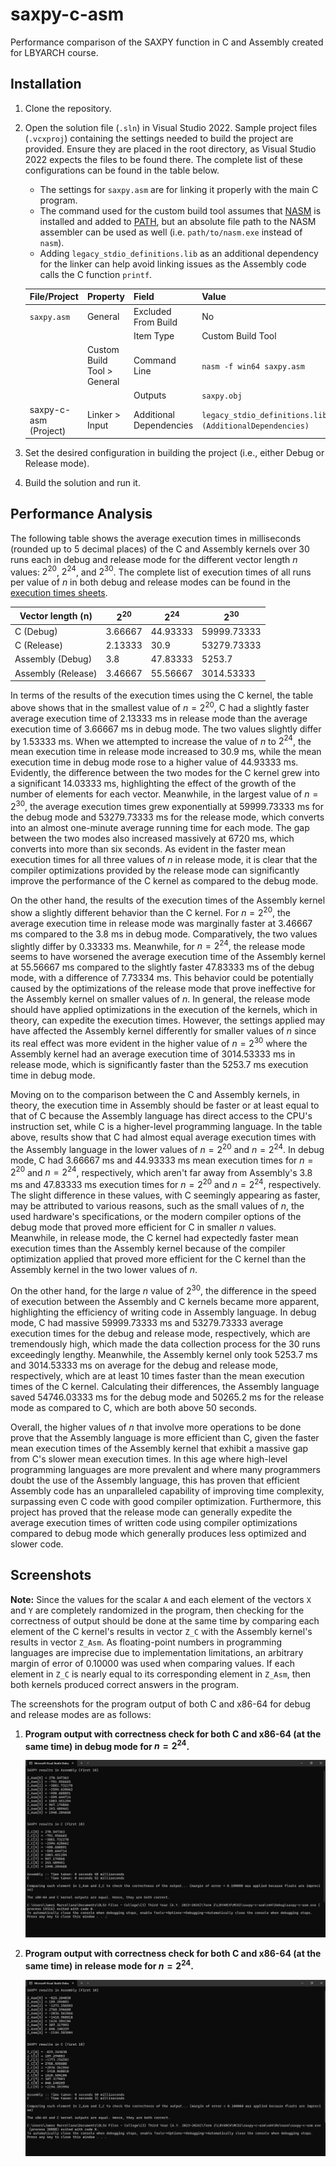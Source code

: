 # saxpy-c-asm

Performance comparison of the SAXPY function in C and Assembly created for LBYARCH course.

## Installation

1. Clone the repository.
2. Open the solution file (`.sln`) in Visual Studio 2022. Sample project files (`.vcxproj`) containing the settings needed to build the project are provided. Ensure they are placed in the root directory, as Visual Studio 2022 expects the files to be found there. The complete list of these configurations can be found in the table below.
    - The settings for `saxpy.asm` are for linking it properly with the main C program.
    - The command used for the custom build tool assumes that [NASM](https://nasm.us/) is installed and added to [PATH](https://en.wikipedia.org/wiki/PATH_(variable)), but an absolute file path to the NASM assembler can be used as well (i.e. `path/to/nasm.exe` instead of `nasm`).
    - Adding `legacy_stdio_definitions.lib` as an additional dependency for the linker can help avoid linking issues as the Assembly code calls the C function `printf`.

    | File/Project          | Property                    | Field                   | Value                                                    |
    | --------------------- | --------------------------- | ----------------------- | -------------------------------------------------------- |
    | `saxpy.asm`           | General                     | Excluded From Build     | No                                                       |
    |                       |                             | Item Type               | Custom Build Tool                                        |
    |                       | Custom Build Tool > General | Command Line            | `nasm -f win64 saxpy.asm`                                |
    |                       |                             | Outputs                 | `saxpy.obj`                                              |
    | saxpy-c-asm (Project) | Linker > Input              | Additional Dependencies | `legacy_stdio_definitions.lib;%(AdditionalDependencies)` |

3. Set the desired configuration in building the project (i.e., either Debug or Release mode).
4. Build the solution and run it.

## Performance Analysis

The following table shows the average execution times in milliseconds (rounded up to 5 decimal places) of the C and Assembly kernels over 30 runs each in debug and release mode for the different vector length $n$ values: $2^{20}$, $2^{24}$, and $2^{30}$. The complete list of execution times of all runs per value of $n$ in both debug and release modes can be found in the [execution times sheets](/docs/sheets_execution-times-per-value-of-n.pdf).

| Vector length (n)  | $2^{20}$ | $2^{24}$ | $2^{30}$    |
| ------------------ | -------- | -------- | ----------- |
| C (Debug)          | 3.66667  | 44.93333 | 59999.73333 |
| C (Release)        | 2.13333  | 30.9     | 53279.73333 |
| Assembly (Debug)   | 3.8      | 47.83333 | 5253.7      |
| Assembly (Release) | 3.46667  | 55.56667 | 3014.53333  |

In terms of the results of the execution times using the C kernel, the table above shows that in the smallest value of $n = 2^{20}$, C had a slightly faster average execution time of $2.13333$ ms in release mode than the average execution time of $3.66667$ ms in debug mode. The two values slightly differ by $1.53333$ ms. When we attempted to increase the value of $n$ to $2^{24}$, the mean execution time in release mode increased to $30.9$ ms, while the mean execution time in debug mode rose to a higher value of $44.93333$ ms. Evidently, the difference between the two modes for the C kernel grew into a significant $14.03333$ ms, highlighting the effect of the growth of the number of elements for each vector. Meanwhile, in the largest value of $n = 2^{30}$, the average execution times grew exponentially at $59999.73333$ ms for the debug mode and $53279.73333$ ms for the release mode, which converts into an almost one-minute average running time for each mode. The gap between the two modes also increased massively at $6720$ ms, which converts into more than six seconds. As evident in the faster mean execution times for all three values of $n$ in release mode, it is clear that the compiler optimizations provided by the release mode can significantly improve the performance of the C kernel as compared to the debug mode.

On the other hand, the results of the execution times of the Assembly kernel show a slightly different behavior than the C kernel. For $n = 2^{20}$, the average execution time in release mode was marginally faster at $3.46667$ ms compared to the $3.8$ ms in debug mode. Comparatively, the two values slightly differ by $0.33333$ ms. Meanwhile, for $n = 2^{24}$, the release mode seems to have worsened the average execution time of the Assembly kernel at $55.56667$ ms compared to the slightly faster $47.83333$ ms of the debug mode, with a difference of $7.73334$ ms. This behavior could be potentially caused by the optimizations of the release mode that prove ineffective for the Assembly kernel on smaller values of $n$. In general, the release mode should have applied optimizations in the execution of the kernels, which in theory, can expedite the execution times. However, the settings applied may have affected the Assembly kernel differently for smaller values of $n$ since its real effect was more evident in the higher value of $n = 2^{30}$ where the Assembly kernel had an average execution time of $3014.53333$ ms in release mode, which is significantly faster than the $5253.7$ ms execution time in debug mode.

Moving on to the comparison between the C and Assembly kernels, in theory, the execution time in Assembly should be faster or at least equal to that of C because the Assembly language has direct access to the CPU's instruction set, while C is a higher-level programming language. In the table above, results show that C had almost equal average execution times with the Assembly language in the lower values of $n = 2^{20}$ and $n = 2^{24}$. In debug mode, C had $3.66667$ ms and $44.93333$ ms mean execution times for $n = 2^{20}$ and $n = 2^{24}$, respectively, which aren't far away from Assembly's $3.8$ ms and $47.83333$ ms execution times for $n = 2^{20}$ and $n = 2^{24}$, respectively. The slight difference in these values, with C seemingly appearing as faster, may be attributed to various reasons, such as the small values of $n$, the used hardware's specifications, or the modern compiler options of the debug mode that proved more efficient for C in smaller $n$ values. Meanwhile, in release mode, the C kernel had expectedly faster mean execution times than the Assembly kernel because of the compiler optimization applied that proved more efficient for the C kernel than the Assembly kernel in the two lower values of $n$.

On the other hand, for the large $n$ value of $2^{30}$, the difference in the speed of execution between the Assembly and C kernels became more apparent, highlighting the efficiency of writing code in Assembly language. In debug mode, C had massive $59999.73333$ ms and $53279.73333$ average execution times for the debug and release mode, respectively, which are tremendously high, which made the data collection process for the 30 runs exceedingly lengthy. Meanwhile, the Assembly kernel only took $5253.7$ ms and $3014.53333$ ms on average for the debug and release mode, respectively, which are at least 10 times faster than the mean execution times of the C kernel. Calculating their differences, the Assembly language saved $54746.03333$ ms for the debug mode and $50265.2$ ms for the release mode as compared to C, which are both above 50 seconds.

Overall, the higher values of $n$ that involve more operations to be done prove that the Assembly language is more efficient than C, given the faster mean execution times of the Assembly kernel that exhibit a massive gap from C's slower mean execution times. In this age where high-level programming languages are more prevalent and where many programmers doubt the use of the Assembly language, this has proven that efficient Assembly code has an unparalleled capability of improving time complexity, surpassing even C code with good compiler optimization. Furthermore, this project has proved that the release mode can generally expedite the average execution times of written code using compiler optimizations compared to debug mode which generally produces less optimized and slower code.

## Screenshots

**Note:** Since the values for the scalar `A` and each element of the vectors `X` and `Y` are completely randomized in the program, then checking for the correctness of output should be done at the same time by comparing each element of the C kernel's results in vector `Z_C` with the Assembly kernel's results in vector `Z_Asm`. As floating-point numbers in programming languages are imprecise due to implementation limitations, an arbitrary margin of error of $0.10000$ was used when comparing values. If each element in `Z_C` is nearly equal to its corresponding element in `Z_Asm`, then both kernels produced correct answers in the program.

The screenshots for the program output of both C and x86-64 for debug and release modes are as follows:

1. **Program output with correctness check for both C and x86-64 (at the same time) in debug mode for $n = 2^{24}$.**

    ![Program output with correctness check for both C and x86-64 (at the same time) in debug mode for n = 2^24](/docs/output_c_and_x86-64_debug-mode_2_24.png)

2. **Program output with correctness check for both C and x86-64 (at the same time) in release mode for $n = 2^{24}$.**

    ![Program output with correctness check for both C and x86-64 (at the same time) in release mode for n = 2^24](/docs/output_c_and_x86-64_release-mode_2_24.png)
